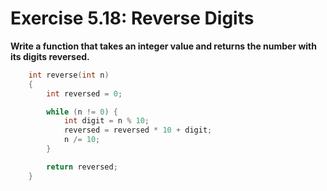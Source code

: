 # Exercise 5.18: Reverse Digits

**Write a function that takes an integer value and returns the number with its digits reversed.**

```cpp
    int reverse(int n)
    {
        int reversed = 0;

        while (n != 0) {
            int digit = n % 10;
            reversed = reversed * 10 + digit;
            n /= 10;
        }

        return reversed;
    }
```